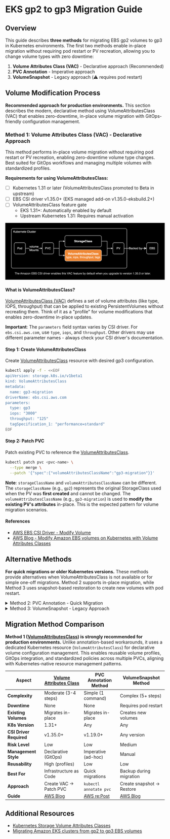# EKS gp2 to gp3 Migration Guide

## Overview

This guide describes **three methods** for migrating EBS gp2 volumes to gp3 in Kubernetes environments. The first two methods enable in-place migration without requiring pod restart or PV recreation, allowing you to change volume types with zero downtime:

1. **Volume Attributes Class (VAC)** - Declarative approach (Recommended)
2. **PVC Annotation** - Imperative approach
3. **VolumeSnapshot** - Legacy approach (⚠️ requires pod restart)

## Volume Modification Process

**Recommended approach for production environments.** This section describes the modern, declarative method using VolumeAttributesClass (VAC) that enables zero-downtime, in-place volume migration with GitOps-friendly configuration management.

### Method 1: Volume Attributes Class (VAC) - Declarative Approach

This method performs in-place volume migration without requiring pod restart or PV recreation, enabling zero-downtime volume type changes. Best suited for GitOps workflows and managing multiple volumes with standardized profiles.

**Requirements for using VolumeAttributesClass:**
- [ ] Kubernetes 1.31 or later (VolumeAttributesClass promoted to Beta in upstream)
- [ ] EBS CSI driver v1.35.0+ (EKS managed add-on v1.35.0-eksbuild.2+)
- [ ] VolumeAttributesClass feature gate
  - EKS 1.31+: Automatically enabled by default
  - Upstream Kubernetes 1.31: Requires manual activation

![Kubernetes Architecture](./assets/gp3-migration-1.png)

#### What is VolumeAttributesClass?

[VolumeAttributesClass (VAC)](https://kubernetes.io/docs/concepts/storage/volume-attributes-classes/) defines a set of volume attributes (like type, IOPS, throughput) that can be applied to existing PersistentVolumes without recreating them. Think of it as a "profile" for volume modifications that enables zero-downtime in-place updates.

**Important**: The `parameters` field syntax varies by CSI driver. For `ebs.csi.aws.com`, use `type`, `iops`, and `throughput`. Other drivers may use different parameter names - always check your CSI driver's documentation.

#### Step 1: Create VolumeAttributesClass

Create [VolumeAttributesClass](https://kubernetes.io/docs/concepts/storage/volume-attributes-classes/) resource with desired gp3 configuration.

```bash
kubectl apply -f - <<EOF
apiVersion: storage.k8s.io/v1beta1
kind: VolumeAttributesClass
metadata:
  name: gp3-migration
driverName: ebs.csi.aws.com
parameters:
  type: gp3
  iops: "3000"
  throughput: "125"
  tagSpecification_1: "performance=standard"
EOF
```

#### Step 2: Patch PVC

Patch existing PVC to reference the [VolumeAttributesClass](https://kubernetes.io/docs/concepts/storage/volume-attributes-classes/).

```bash
kubectl patch pvc <pvc-name> \
  --type merge \
  --patch '{"spec":{"volumeAttributesClassName":"gp3-migration"}}'
```

**Note**: `storageClassName` and `volumeAttributesClassName` can be different. The `storageClassName` (e.g., `gp2`) represents the original StorageClass used when the PV was **first created** and cannot be changed. The `volumeAttributesClassName` (e.g., `gp3-migration`) is used to **modify the existing PV's attributes** in-place. This is the expected pattern for volume migration scenarios.

#### References

- [AWS EBS CSI Driver - Modify Volume](https://github.com/kubernetes-sigs/aws-ebs-csi-driver/blob/master/docs/modify-volume.md)
- [AWS Blog - Modify Amazon EBS volumes on Kubernetes with Volume Attributes Classes](https://aws.amazon.com/ko/blogs/containers/modify-amazon-ebs-volumes-on-kubernetes-with-volume-attributes-classes/)

## Alternative Methods

**For quick migrations or older Kubernetes versions.** These methods provide alternatives when VolumeAttributesClass is not available or for simple one-off migrations. Method 2 supports in-place migration, while Method 3 uses snapshot-based restoration to create new volumes with pod restart.

<details>
<summary>Method 2: PVC Annotation - Quick Migration</summary>

This method also performs in-place volume migration without requiring pod restart or PV recreation.

Available for CSI driver **v1.19.0+**. This is the simplest approach for one-off migrations.

```bash
kubectl annotate pvc <pvc-name> ebs.csi.aws.com/volumeType="gp3"
```

</details>

<details>
<summary>Method 3: VolumeSnapshot - Legacy Approach</summary>

**⚠️ This method requires pod restart and creates new PV instead of modifying existing volumes in-place.**

While this outdated method works with any CSI driver version, it is no longer recommended because it requires pod restart and doesn't support in-place migration. **Use VAC or PVC Annotation instead for zero-downtime migrations.**

**Recommended approach**: Use **[VAC](https://kubernetes.io/docs/concepts/storage/volume-attributes-classes/)** for declarative infrastructure management, **PVC Annotation** for quick migrations, or **VolumeSnapshot** only when you need backup guarantees during migration.

</details>

## Migration Method Comparison

**Method 1 ([VolumeAttributesClass](https://kubernetes.io/docs/concepts/storage/volume-attributes-classes/)) is strongly recommended for production environments.** Unlike annotation-based workarounds, it uses a dedicated Kubernetes resource (`VolumeAttributesClass`) for declarative volume configuration management. This enables reusable volume profiles, GitOps integration, and standardized policies across multiple PVCs, aligning with Kubernetes-native resource management patterns.

| Aspect | [Volume Attributes Class](https://kubernetes.io/docs/concepts/storage/volume-attributes-classes/) | PVC Annotation Method | VolumeSnapshot Method |
|--------|------------------------|----------------------|----------------------|
| **Complexity** | Moderate (3-4 steps) | Simple (1 command) | Complex (5+ steps) |
| **Downtime** | None | None | Requires pod restart |
| **Existing Volumes** | Migrates in-place | Migrates in-place | Creates new volumes |
| **K8s Version** | 1.31+ | Any | Any |
| **CSI Driver Required** | v1.35.0+ | v1.19.0+ | Any version |
| **Risk Level** | Low | Low | Medium |
| **Management Style** | Declarative (GitOps) | Imperative (ad-hoc) | Manual |
| **Reusability** | High (profiles) | Low | Low |
| **Best For** | Infrastructure as Code | Quick migrations | Backup during migration |
| **Approach** | Create VAC → Patch PVC | `kubectl annotate pvc` | Create snapshot → Restore |
| **Guide** | [AWS Blog](https://aws.amazon.com/ko/blogs/containers/modify-amazon-ebs-volumes-on-kubernetes-with-volume-attributes-classes/) | [AWS re:Post](https://repost.aws/knowledge-center/eks-migrate-ebs-volume-g3) | [AWS Blog](https://aws.amazon.com/ko/blogs/containers/migrating-amazon-eks-clusters-from-gp2-to-gp3-ebs-volumes/) |

## Additional Resources

- [Kubernetes Storage Volume Attributes Classes](https://kubernetes.io/docs/concepts/storage/volume-attributes-classes/)
- [Migrating Amazon EKS clusters from gp2 to gp3 EBS volumes](https://aws.amazon.com/ko/blogs/containers/migrating-amazon-eks-clusters-from-gp2-to-gp3-ebs-volumes/)
